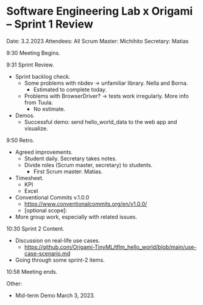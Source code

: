 
# Software Engineering Lab x Origami – Sprint 1 Review


Date: 3.2.2023
Attendees: All
Scrum Master: Michihito
Secretary: Matias


9:30 Meeting Begins.

9:31 Sprint Review.
- Sprint backlog check.
    - Some problems with nbdev -> unfamiliar library. Nella and Borna.
        - Estimated to complete today.
    - Problems with BrowserDriver? -> tests work irregularly. More info from Tuula.
        - No estimate.
- Demos.
    - Successful demo: send hello_world_data to the web app and visualize.

9:50 Retro.
- Agreed improvements.
    - Student daily. Secretary takes notes.
    - Divide roles (Scrum master, secretary) to students.
        - First Scrum master: Matias.
- Timesheet.
    - KPI
    - Excel
- Conventional Commits v.1.0.0
    - https://www.conventionalcommits.org/en/v1.0.0/
    - <type>[optional scope]: <description>
- More group work, especially with related issues.

10:30 Sprint 2 Content.
- Discussion on real-life use cases.
    - https://github.com/Origami-TinyML/tflm_hello_world/blob/main/use-case-scenario.md
- Going through some sprint-2 items.

10:58 Meeting ends.

Other:
- Mid-term Demo March 3, 2023.

